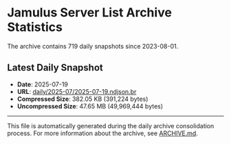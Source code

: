# Jamulus Server List Archive Statistics

The archive contains 719 daily snapshots since 2023-08-01.

## Latest Daily Snapshot

- **Date**: 2025-07-19
- **URL**: [daily/2025-07/2025-07-19.ndjson.br](https://jamulus-archive.ap-south-1.linodeobjects.com/main/daily/2025-07/2025-07-19.ndjson.br)
- **Compressed Size**: 382.05 KB (391,224 bytes)
- **Uncompressed Size**: 47.65 MB (49,969,444 bytes)

---

This file is automatically generated during the daily archive consolidation process.
For more information about the archive, see [ARCHIVE.md](ARCHIVE.md).
